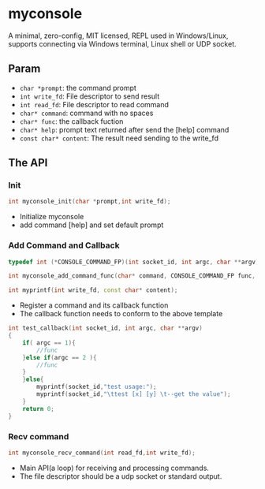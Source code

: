 # myconsole

A minimal, zero-config, MIT licensed, REPL used in Windows/Linux, supports connecting via Windows terminal, Linux shell or UDP socket.

## Param

- `char *prompt`:             the command prompt
- `int write_fd`:             File descriptor to send result
- `int read_fd`:              File descriptor to read command
- `char* command`:            command with no spaces
- `char* func`:               the callback fuction
- `char* help`:               prompt text returned after send the [help] command
- `const char* content`:      The result need sending to the write_fd

## The API

### Init

```cpp
int myconsole_init(char *prompt,int write_fd);
```

- Initialize myconsole
- add command [help] and set default prompt

### Add Command and Callback

```cpp
typedef int (*CONSOLE_COMMAND_FP)(int socket_id, int argc, char **argv);

int myconsole_add_command_func(char* command, CONSOLE_COMMAND_FP func, char* help);

int myprintf(int write_fd, const char* content);
```

- Register a command and its callback function
- The callback function needs to conform to the above template

```cpp
int test_callback(int socket_id, int argc, char **argv)
{
    if( argc == 1){
        //func
    }else if(argc == 2 ){
        //func
    }
    }else{
        myprintf(socket_id,"test usage:");
        myprintf(socket_id,"\ttest [x] [y] \t--get the value");
    }
    return 0;
}
```

### Recv command

```cpp
int myconsole_recv_command(int read_fd,int write_fd);
```

- Main API(a loop) for receiving and processing commands.
- The file descriptor should be a udp socket or standard output.


